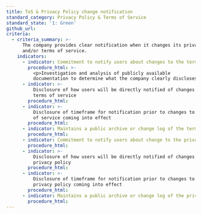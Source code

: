 ```yaml
---
title: ToS & Privacy Policy change notification
standard_category: Privacy Policy & Terms of Service
standard_state: '1: Green'
github_url:
criteria:
  - criteria_summary: >-
      The company provides clear notification when it changes its privacy policy
      and/or terms of service.
    indicators:
      - indicator: Commitment to notify users about changes to the terms of service
        procedure_html: >-
          <p>Investigation and analysis of publicly available
          documentation to determine what the company clearly discloses.</p>
      - indicator: >-
          Disclosure of how users will be directly notified of changes to the
          terms of service
        procedure_html:
      - indicator: >-
          Disclosure of timeframe for notification prior to changes to the terms
          of service coming into effect
        procedure_html:
      - indicator: Maintains a public archive or change log of the terms of service
        procedure_html:
      - indicator: Commitment to notify users about change to the privacy policy
        procedure_html:
      - indicator: >-
          Disclosure of how users will be directly notified of changes to the
          privacy policy
        procedure_html:
      - indicator: >-
          Disclosure of timeframe for notification prior to changes to the
          privacy policy coming into effect
        procedure_html:
      - indicator: Maintains a public archive or change log of the privacy policy
        procedure_html:
---
```


